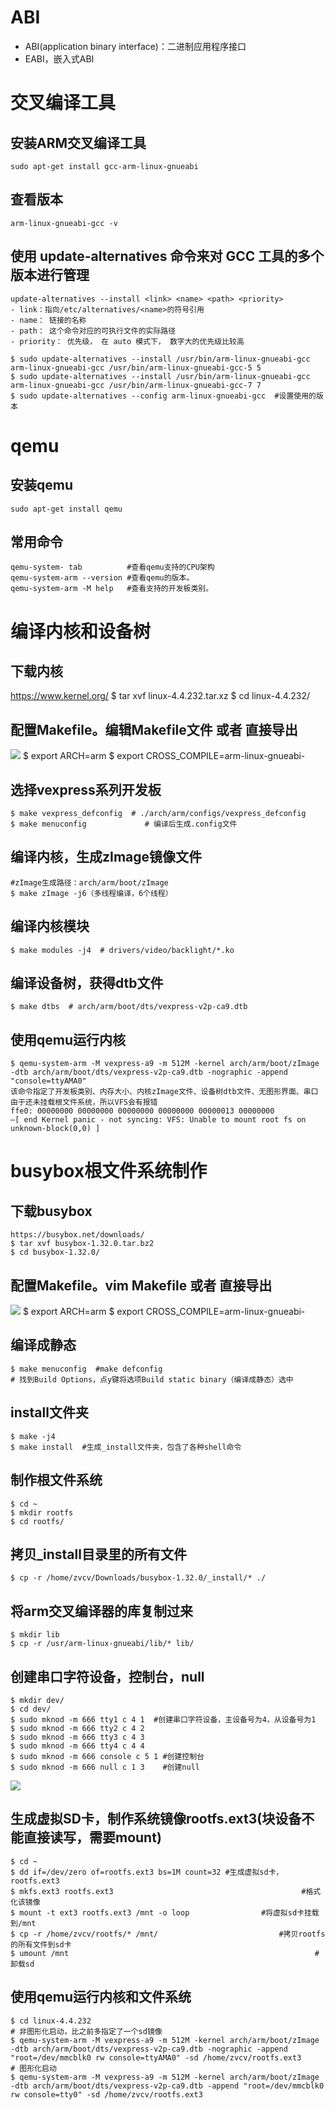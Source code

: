 # ABI
- ABI(application binary interface)：二进制应用程序接口
- EABI，嵌入式ABI

# 交叉编译工具
## 安装ARM交叉编译工具
	sudo apt-get install gcc-arm-linux-gnueabi

## 查看版本
	arm-linux-gnueabi-gcc -v 

## 使用 update-alternatives 命令来对 GCC 工具的多个版本进行管理
```
update-alternatives --install <link> <name> <path> <priority>
- link：指向/etc/alternatives/<name>的符号引用
- name： 链接的名称
- path： 这个命令对应的可执行文件的实际路径
- priority： 优先级， 在 auto 模式下， 数字大的优先级比较高

$ sudo update-alternatives --install /usr/bin/arm-linux-gnueabi-gcc arm-linux-gnueabi-gcc /usr/bin/arm-linux-gnueabi-gcc-5 5
$ sudo update-alternatives --install /usr/bin/arm-linux-gnueabi-gcc arm-linux-gnueabi-gcc /usr/bin/arm-linux-gnueabi-gcc-7 7
$ sudo update-alternatives --config arm-linux-gnueabi-gcc  #设置使用的版本
```
# qemu
## 安装qemu
	sudo apt-get install qemu

## 常用命令
	qemu-system- tab          #查看qemu支持的CPU架构
	qemu-system-arm --version #查看qemu的版本。
	qemu-system-arm -M help   #查看支持的开发板类别。

# 编译内核和设备树
## 下载内核
https://www.kernel.org/
$ tar xvf linux-4.4.232.tar.xz
$ cd linux-4.4.232/

## 配置Makefile。编辑Makefile文件 或者 直接导出
![](../../photo/paste-137c8e103ad3dfa511fa1ff0e92fd71fd0752155.jpg)
	$ export ARCH=arm
	$ export CROSS_COMPILE=arm-linux-gnueabi-

## 选择vexpress系列开发板
	$ make vexpress_defconfig  # ./arch/arm/configs/vexpress_defconfig
	$ make menuconfig             # 编译后生成.config文件

## 编译内核，生成zImage镜像文件
	#zImage生成路径：arch/arm/boot/zImage
	$ make zImage -j6（多线程编译，6个线程）

## 编译内核模块
	$ make modules -j4  # drivers/video/backlight/*.ko

## 编译设备树，获得dtb文件
	$ make dtbs  # arch/arm/boot/dts/vexpress-v2p-ca9.dtb

## 使用qemu运行内核
	$ qemu-system-arm -M vexpress-a9 -m 512M -kernel arch/arm/boot/zImage -dtb arch/arm/boot/dts/vexpress-v2p-ca9.dtb -nographic -append "console=ttyAMA0"
	该命令指定了开发板类别、内存大小、内核zImage文件、设备树dtb文件、无图形界面、串口
	由于还未挂载根文件系统，所以VFS会有报错
	ffe0: 00000000 00000000 00000000 00000000 00000013 00000000
	—[ end Kernel panic - not syncing: VFS: Unable to mount root fs on unknown-block(0,0) ]
	
# busybox根文件系统制作
## 下载busybox
	https://busybox.net/downloads/
	$ tar xvf busybox-1.32.0.tar.bz2
	$ cd busybox-1.32.0/

## 配置Makefile。vim Makefile 或者 直接导出
![](../../photo/paste-137c8e103ad3dfa511fa1ff0e92fd71fd0752155.jpg)
	$ export ARCH=arm
	$ export CROSS_COMPILE=arm-linux-gnueabi-

## 编译成静态
	$ make menuconfig  #make defconfig
	# 找到Build Options，点y键将选项Build static binary（编译成静态）选中

## install文件夹
	$ make -j4
	$ make install  #生成_install文件夹，包含了各种shell命令

## 制作根文件系统
	$ cd ~  
	$ mkdir rootfs
	$ cd rootfs/

## 拷贝_install目录里的所有文件
	$ cp -r /home/zvcv/Downloads/busybox-1.32.0/_install/* ./  

## 将arm交叉编译器的库复制过来
	$ mkdir lib
	$ cp -r /usr/arm-linux-gnueabi/lib/* lib/  

## 创建串口字符设备，控制台，null
	$ mkdir dev/
	$ cd dev/
	$ sudo mknod -m 666 tty1 c 4 1  #创建串口字符设备，主设备号为4，从设备号为1
	$ sudo mknod -m 666 tty2 c 4 2
	$ sudo mknod -m 666 tty3 c 4 3
	$ sudo mknod -m 666 tty4 c 4 4
	$ sudo mknod -m 666 console c 5 1 #创建控制台
	$ sudo mknod -m 666 null c 1 3    #创建null
![](../../photo/paste-21fd2549b29d3a68f6d1187002abcc3f0098fa72.jpg)

## 生成虚拟SD卡，制作系统镜像rootfs.ext3(块设备不能直接读写，需要mount)
	$ cd ~
	$ dd if=/dev/zero of=rootfs.ext3 bs=1M count=32 #生成虚拟sd卡，rootfs.ext3
	$ mkfs.ext3 rootfs.ext3                                          #格式化该镜像
	$ mount -t ext3 rootfs.ext3 /mnt -o loop                #将虚拟sd卡挂载到/mnt
	$ cp -r /home/zvcv/rootfs/* /mnt/                           #拷贝rootfs的所有文件到sd卡
	$ umount /mnt                                                       #卸载sd

## 使用qemu运行内核和文件系统
	$ cd linux-4.4.232
	# 非图形化启动，比之前多指定了一个sd镜像
	$ qemu-system-arm -M vexpress-a9 -m 512M -kernel arch/arm/boot/zImage -dtb arch/arm/boot/dts/vexpress-v2p-ca9.dtb -nographic -append "root=/dev/mmcblk0 rw console=ttyAMA0" -sd /home/zvcv/rootfs.ext3
	# 图形化启动
	$ qemu-system-arm -M vexpress-a9 -m 512M -kernel arch/arm/boot/zImage -dtb arch/arm/boot/dts/vexpress-v2p-ca9.dtb -append "root=/dev/mmcblk0 rw console=tty0" -sd /home/zvcv/rootfs.ext3



